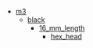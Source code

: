 * [m3](m3)
  * [black](m3/black)
    * [16_mm_length](m3/black/16_mm_length)
      * [hex_head](m3/black/16_mm_length/hex_head)
